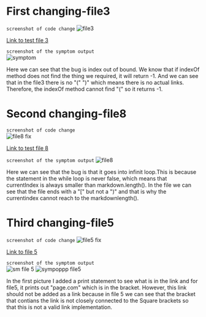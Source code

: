 # First changing-file3

`screenshot of code change`
![file3](https://user-images.githubusercontent.com/103155845/164629032-e61e5ff6-97d8-4678-90df-0264987b8396.png)  

[Link to test file 3](https://github.com/wengthree1cm/markdown-parser/blob/main/test-file3.md)  

`screenshot of the symptom output`  
![symptom](https://user-images.githubusercontent.com/103155845/164631081-41767c5f-6b98-4079-807b-cdfd1320a142.png)

Here we can see that the bug is index out of bound. We know that if indexOf method does not find the thing we required, it will return -1. And we can see that in the file3 there is no "(" ")" which means there is no actual links. Therefore, the indexOf method cannot find "(" so it returns -1.
&nbsp;
&nbsp;

# Second changing-file8

`screenshot of code change`  
![file8 fix](https://user-images.githubusercontent.com/103155845/164643875-ce3fe229-34e0-4464-b6a2-ffd207666634.png)  

[Link to test file 8](https://github.com/wengthree1cm/markdown-parser/blob/main/test-file8.md)  

`screenshot of the symptom output`
![file8](https://user-images.githubusercontent.com/103155845/164644005-3438e9f5-4360-44ce-8f11-333574d58903.png)  

Here we can see that the bug is that it goes into infinit loop.This is because the statement in the while loop is never false, which means that currentIndex is always smaller than markdown.length(). In the file we can see that the file ends with a "[" but not a ")" and that is why the currentindex cannot reach to the markdownlength().
&nbsp;
&nbsp;

# Third changing-file5

`screenshot of code change`
![file5 fix](https://user-images.githubusercontent.com/103155845/164648465-c8028c8e-e659-414b-a2f6-d8ba3093ec03.png)  

[Link to file 5](https://github.com/wengthree1cm/markdown-parser/blob/main/test-file5.md)

`screenshot of the symptom output`  
![sm file 5](https://user-images.githubusercontent.com/103155845/164648534-47dbf371-642a-41a4-80bf-e282dcbaa633.png)
![sympoppp file5](https://user-images.githubusercontent.com/103155845/164648552-a1fb769a-d72d-4846-b3bf-df19bb7b61c1.png)  

In the first picture I added a print statement to see what is in the link and for file5, it prints out "page.com" which is in the bracket. However, this link should not be added as a link because in file 5 we can see that the bracket that contians the link is not closely connected to the Square brackets so that this is not a valid link implementation.








